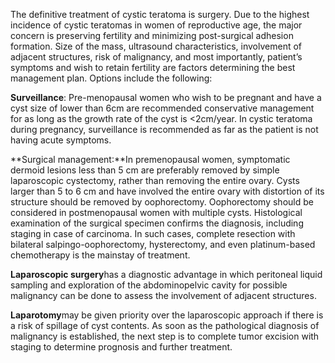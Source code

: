 The definitive treatment of cystic teratoma is surgery. Due to the highest incidence of cystic teratomas in women of reproductive age, the major concern is preserving fertility and minimizing post-surgical adhesion formation. Size of the mass, ultrasound characteristics, involvement of adjacent structures, risk of malignancy, and most importantly, patient’s symptoms and wish to retain fertility are factors determining the best management plan. Options include the following:

**Surveillance**: Pre-menopausal women who wish to be pregnant and have a cyst size of lower than 6cm are recommended conservative management for as long as the growth rate of the cyst is <2cm/year. In cystic teratoma during pregnancy, surveillance is recommended as far as the patient is not having acute symptoms.

**Surgical management:**In premenopausal women, symptomatic dermoid lesions less than 5 cm are preferably removed by simple laparoscopic cystectomy, rather than removing the entire ovary. Cysts larger than 5 to 6 cm and have involved the entire ovary with distortion of its structure should be removed by oophorectomy. Oophorectomy should be considered in postmenopausal women with multiple cysts. Histological examination of the surgical specimen confirms the diagnosis, including staging in case of carcinoma. In such cases, complete resection with bilateral salpingo-oophorectomy, hysterectomy, and even platinum-based chemotherapy is the mainstay of treatment.

**Laparoscopic surgery**has a diagnostic advantage in which peritoneal liquid sampling and exploration of the abdominopelvic cavity for possible malignancy can be done to assess the involvement of adjacent structures.

**Laparotomy**may be given priority over the laparoscopic approach if there is a risk of spillage of cyst contents. As soon as the pathological diagnosis of malignancy is established, the next step is to complete tumor excision with staging to determine prognosis and further treatment.